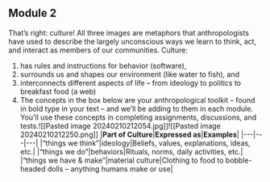 ## Module 2

That’s right: culture! All three images are metaphors that anthropologists have used to describe the largely unconscious ways we learn to think, act, and interact as members of our communities. Culture:

1. has rules and instructions for behavior (software),
2. surrounds us and shapes our environment (like water to fish), and
3. interconnects different aspects of life – from ideology to politics to breakfast food (a web)
4. The concepts in the box below are your anthropological toolkit – found in bold type in your text – and we’ll be adding to them in each module. You’ll use these concepts in completing assignments, discussions, and tests.![[Pasted image 20240210212054.jpg]]![[Pasted image 20240210212250.png]]
|**Part of Culture**|**Expressed as**|**Examples**|
|---|---|---|
|“things we think”|ideology|Beliefs, values, explanations, ideas, etc.|
|“things we do”|behaviors|Rituals, norms, daily activities, etc.|
|“things we have & make”|material culture|Clothing to food to bobble-headed dolls – anything humans make or use|

